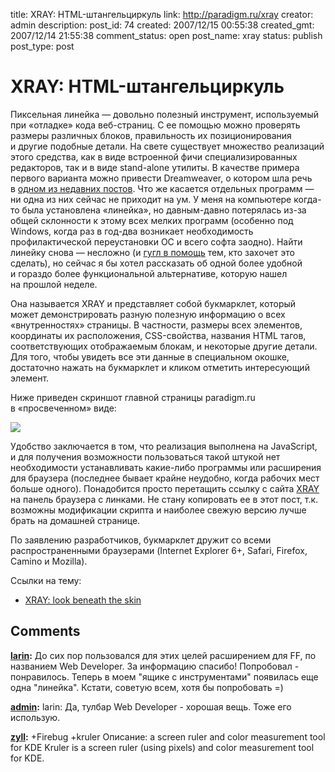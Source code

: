title: XRAY: HTML-штангельциркуль
link: http://paradigm.ru/xray
creator: admin
description: 
post_id: 74
created: 2007/12/15 00:55:38
created_gmt: 2007/12/14 21:55:38
comment_status: open
post_name: xray
status: publish
post_type: post

# XRAY: HTML-штангельциркуль

Пиксельная линейка — довольно полезный инструмент, используемый при «отладке» кода веб-страниц. С ее помощью можно проверять размеры различных блоков, правильность их позиционирования и другие подобные детали. На свете существует множество реализаций этого средства, как в виде встроенной фичи специализированных редакторов, так и в виде stand-alone утилиты. В качестве примера первого варианта можно привести Dreamweaver, о котором шла речь в [одном из недавних постов](http://www.paradigm.ru/2007/12/13/future-of-css/). Что же касается отдельных программ — ни одна из них сейчас не приходит на ум. У меня на компьютере когда-то была установлена «линейка», но давным-давно потерялась из-за общей склонности к этому всех мелких программ (особенно под Windows, когда раз в год-два возникает необходимость профилактической переустановки ОС и всего софта заодно). Найти линейку снова — несложно (и [гугл в помощь](http://b23.ru/cja) тем, кто захочет это сделать), но сейчас я бы хотел рассказать об одной более удобной и гораздо более функциональной альтернативе, которую нашел на прошлой неделе.

Она называется XRAY и представляет собой букмарклет, который может демонстрировать разную полезную информацию о всех «внутренностях» страницы. В частности, размеры всех элементов, координаты их расположения, CSS-свойства, названия HTML тагов, соответствующих отображаемым блокам, и некоторые другие детали. Для того, чтобы увидеть все эти данные в специальном окошке, достаточно нажать на букмарклет и кликом отметить интересующий элемент.

Ниже приведен скриншот главной страницы paradigm.ru в «просвеченном» виде: 

![](/;-\)/2007/12/xray.png)

Удобство заключается в том, что реализация выполнена на JavaScript, и для получения возможности пользоваться такой штукой нет необходимости устанавливать какие-либо программы или расширения для браузера (последнее бывает крайне неудобно, когда рабочих мест больше одного). Понадобится просто перетащить ссылку с сайта [XRAY](http://westciv.com/xray/) на панель браузера с линками. Не стану копировать ее в этот пост, т.к. возможны модификации скрипта и наиболее свежую версию лучше брать на домашней странице.

По заявлению разработчиков, букмарклет дружит со всеми распространенными браузерами (Internet Explorer 6+, Safari, Firefox, Camino и Mozilla).

Ссылки на тему: 

  * [XRAY: look beneath the skin](http://westciv.com/xray/)

## Comments

**[larin](#57 "2007/12/15 14:32:17"):** До сих пор пользовался для этих целей расширением для FF, по названием Web Developer. За информацию спасибо! Попробовал - понравилось. Теперь в моем "ящике с инструментами" появилась еще одна "линейка". Кстати, советую всем, хотя бы попробовать =)

**[admin](#58 "2007/12/15 15:16:59"):** larin: Да, тулбар Web Developer - хорошая вещь. Тоже его использую.

**[zyll](#66 "2007/12/17 08:44:00"):** +Firebug +kruler Описание: a screen ruler and color measurement tool for KDE Kruler is a screen ruler (using pixels) and color measurement tool for KDE.


